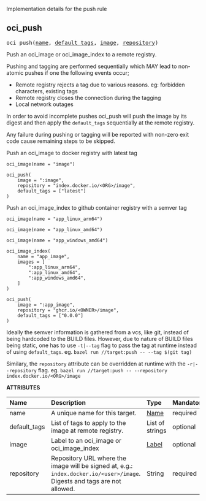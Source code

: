 <!-- Generated with Stardoc: http://skydoc.bazel.build -->

Implementation details for the push rule

<a id="#oci_push"></a>

## oci_push

<pre>
oci_push(<a href="#oci_push-name">name</a>, <a href="#oci_push-default_tags">default_tags</a>, <a href="#oci_push-image">image</a>, <a href="#oci_push-repository">repository</a>)
</pre>

Push an oci_image or oci_image_index to a remote registry.

Pushing and tagging are performed sequentially which MAY lead to non-atomic pushes if one the following events occur;

- Remote registry rejects a tag due to various reasons. eg: forbidden characters, existing tags 
- Remote registry closes the connection during the tagging
- Local network outages

In order to avoid incomplete pushes oci_push will push the image by its digest and then apply the `default_tags` sequentially at
the remote registry. 

Any failure during pushing or tagging will be reported with non-zero exit code cause remaining steps to be skipped.


Push an oci_image to docker registry with latest tag

```starlark
oci_image(name = "image")

oci_push(
    image = ":image",
    repository = "index.docker.io/<ORG>/image",
    default_tags = ["latest"]
)
```

Push an oci_image_index to github container registry with a semver tag

```starlark
oci_image(name = "app_linux_arm64")

oci_image(name = "app_linux_amd64")

oci_image(name = "app_windows_amd64")

oci_image_index(
    name = "app_image",
    images = [
        ":app_linux_arm64",
        ":app_linux_amd64",
        ":app_windows_amd64",
    ]
)

oci_push(
    image = ":app_image",
    repository = "ghcr.io/<OWNER>/image",
    default_tags = ["0.0.0"]
)
```

Ideally the semver information is gathered from a vcs, like git, instead of being hardcoded to the BUILD files.
However, due to nature of BUILD files being static, one has to use `-t|--tag` flag to pass the tag at runtime instead of using `default_tags`. eg. `bazel run //target:push -- --tag $(git tag)`

Similary, the `repository` attribute can be overridden at runtime with the `-r|--repository` flag. eg. `bazel run //target:push -- --repository index.docker.io/<ORG>/image`


**ATTRIBUTES**


| Name  | Description | Type | Mandatory | Default |
| :------------- | :------------- | :------------- | :------------- | :------------- |
| <a id="oci_push-name"></a>name |  A unique name for this target.   | <a href="https://bazel.build/docs/build-ref.html#name">Name</a> | required |  |
| <a id="oci_push-default_tags"></a>default_tags |  List of tags to apply to the image at remote registry.   | List of strings | optional | [] |
| <a id="oci_push-image"></a>image |  Label to an oci_image or oci_image_index   | <a href="https://bazel.build/docs/build-ref.html#labels">Label</a> | optional | None |
| <a id="oci_push-repository"></a>repository |  Repository URL where the image will be signed at, e.g.: <code>index.docker.io/&lt;user&gt;/image</code>.         Digests and tags are not allowed.   | String | required |  |


